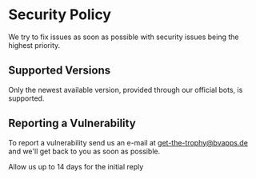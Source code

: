 # Security Policy

We try to fix issues as soon as possible with security issues being the highest
priority.

## Supported Versions

Only the newest available version, provided through our official bots, is
supported.

## Reporting a Vulnerability

To report a vulnerability send us an e-mail at get-the-trophy@bvapps.de and we'll
get back to you as soon as possible.

Allow us up to 14 days for the initial reply
